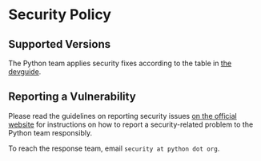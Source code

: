 # Security Policy

## Supported Versions

The Python team applies security fixes according to the table
in [the devguide](
https://devguide.python.org/#status-of-python-branches
).

## Reporting a Vulnerability

Please read the guidelines on reporting security issues [on the
official website](
https://www.python.org/news/security/#reporting-security-issues-in-python
) for instructions on how to report a security-related problem to
the Python team responsibly.

To reach the response team, email `security at python dot org`. 
